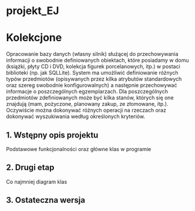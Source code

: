 # projekt_EJ

# Kolekcjone

Opracowanie bazy danych (własny silnik) służącej do przechowywania informacji o swobodnie definiowanych obiektach, które posiadamy w domu (książki, płyty CD i DVD, kolekcja figurek porcelanowych, itp.) w postaci biblioteki (np. jak SQLLite). System ma umożliwić definiowanie różnych typów przedmiotów (opisywanych przez kilka atrybutów standardowych oraz szereg swobodnie konfigurowalnych) a następnie przechowywać informacje o poszczególnych egzemplarzach. Dla poszczególnych przedmiotów zdefiniowanych może być kilka stanów, których się one znajdują (mam, pożyczone, planowany zakup, ze złomowane, itp.). Oczywiście można dokonywać różnych operacji na rzeczach oraz dokonywać wyszukiwania według określonych kryteriów.

## 1. Wstępny opis projektu

Podstawowe funkcjonalności oraz główne klas w programie

## 2. Drugi etap

Co najmniej diagram klas

## 3. Ostateczna wersja



